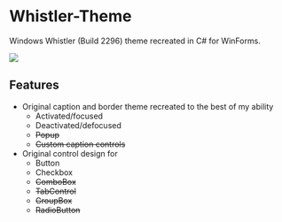 # Whistler-Theme
Windows Whistler (Build 2296) theme recreated in C# for WinForms.

<img src="http://i.imgur.com/OeCssso.png" />

## Features
 * Original caption and border theme recreated to the best of my ability
   * Activated/focused
   * Deactivated/defocused
   * ~~Popup~~
   * ~~Custom caption controls~~
 * Original control design for
   * Button
   * Checkbox
   * ~~ComboBox~~
   * ~~TabControl~~
   * ~~GroupBox~~
   * ~~RadioButton~~